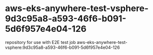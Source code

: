 # aws-eks-anywhere-test-vsphere-9d3c95a8-a593-46f6-b091-5d6f957e4e04-126
repository for use with E2E test job aws-eks-anywhere-test-vsphere:9d3c95a8-a593-46f6-b091-5d6f957e4e04-126
